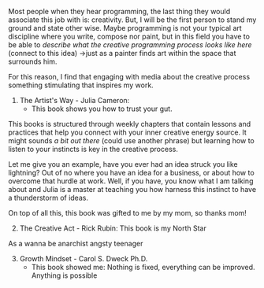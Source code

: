 
Most people when they hear programming, the last thing they would associate this job with is: creativity. But, I will be the first person to stand my ground and state other wise. Maybe programming is not your typical art discipline where you write, compose nor paint, but in this field you have to be able to *describe what the creative programming process looks like here* (connect to this idea) ->just as a painter finds art within the space that surrounds him. 

For this reason, I find that engaging with media about the creative process something stimulating that inspires my work. 

1) The Artist's Way - Julia Cameron: 
	- This book shows you how to trust your gut.

This books is structured through weekly chapters that contain lessons and practices that help you connect with your inner creative energy source. It might sounds _a bit out there_ (could use another phrase) but learning how to listen to your instincts is key in the creative process. 

Let me give you an example, have you ever had an idea struck you like lightning? Out of no where you have an idea for a business, or about how to overcome that hurdle at work. Well, if you have, you know what I am talking about and Julia is a master at teaching you how harness this instinct to have a thunderstorm of ideas. 

On top of all this, this book was gifted to me by my mom, so thanks mom!

2) The Creative Act - Rick Rubin: This book is my North Star

As a wanna be anarchist angsty teenager 

3) Growth Mindset - Carol S. Dweck Ph.D.
	- This book showed me: Nothing is fixed, everything can be improved. Anything is possible